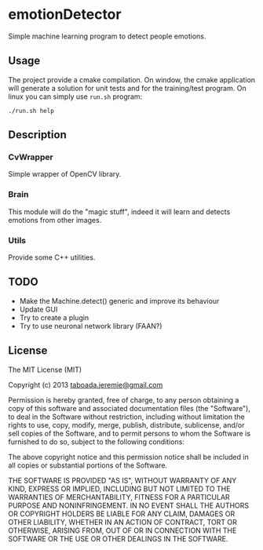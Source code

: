 emotionDetector
===============

Simple machine learning program to detect people emotions.

Usage
-----

The project provide a cmake compilation. On window, the cmake application will generate a solution for unit tests and for the training/test program. On linux you can simply use `run.sh` program:

```
./run.sh help
```

Description
-----------

### CvWrapper

Simple wrapper of OpenCV library.

### Brain

This module will do the "magic stuff", indeed it will learn and detects emotions from other images.

### Utils

Provide some C++ utilities.

TODO
----

- Make the Machine.detect() generic and improve its behaviour
- Update GUI
- Try to create a plugin
- Try to use neuronal network library (FAAN?)

License
-------

The MIT License (MIT)

Copyright (c) 2013 taboada.jeremie@gmail.com

Permission is hereby granted, free of charge, to any person obtaining a copy
of this software and associated documentation files (the "Software"), to deal
in the Software without restriction, including without limitation the rights
to use, copy, modify, merge, publish, distribute, sublicense, and/or sell
copies of the Software, and to permit persons to whom the Software is
furnished to do so, subject to the following conditions:

The above copyright notice and this permission notice shall be included in
all copies or substantial portions of the Software.

THE SOFTWARE IS PROVIDED "AS IS", WITHOUT WARRANTY OF ANY KIND, EXPRESS OR
IMPLIED, INCLUDING BUT NOT LIMITED TO THE WARRANTIES OF MERCHANTABILITY,
FITNESS FOR A PARTICULAR PURPOSE AND NONINFRINGEMENT. IN NO EVENT SHALL THE
AUTHORS OR COPYRIGHT HOLDERS BE LIABLE FOR ANY CLAIM, DAMAGES OR OTHER
LIABILITY, WHETHER IN AN ACTION OF CONTRACT, TORT OR OTHERWISE, ARISING FROM,
OUT OF OR IN CONNECTION WITH THE SOFTWARE OR THE USE OR OTHER DEALINGS IN
THE SOFTWARE.
